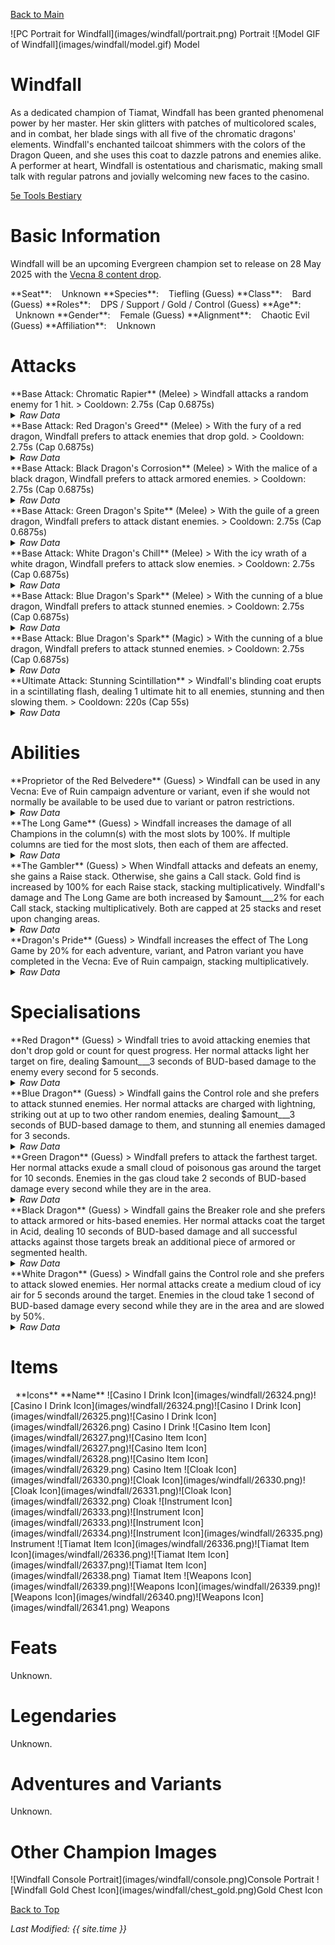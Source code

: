 [Back to Main](index.md)

<span class="championPortraitsRow">
    <span class="championPortraitsColumn">
        <span class="championPortraitsImage">
            ![PC Portrait for Windfall](images/windfall/portrait.png)
        </span>
        <span>
        Portrait
        </span>
    </span>
    <span class="championPortraitsColumn">
        <span class="championPortraitsImage">
            ![Model GIF of Windfall](images/windfall/model.gif)
        </span>
        <span>
        Model
        </span>
    </span>
</span>

# Windfall

As a dedicated champion of Tiamat, Windfall has been granted phenomenal power by her master. Her skin glitters with patches of multicolored scales, and in combat, her blade sings with all five of the chromatic dragons' elements. Windfall's enchanted tailcoat shimmers with the colors of the Dragon Queen, and she uses this coat to dazzle patrons and enemies alike.  
A performer at heart, Windfall is ostentatious and charismatic, making small talk with regular patrons and jovially welcoming new faces to the casino.

[5e Tools Bestiary](https://5e.tools/bestiary/windfall-veor.html)

# Basic Information

Windfall will be an upcoming Evergreen champion set to release on 28 May 2025 with the [Vecna 8 content drop](contentdrops.md#vecna-8---28-may-2025).

<span class="champStatsTableColumn">
    <span class="champStatsTableRow">
        <span class="champStatsTableInfoHeader">
            <span style="margin-right:4px;">**Seat**:</span>
        </span>
        <span class="champStatsTableInfoSmall">
            <span style="margin-left:8px;">Unknown</span>
        </span>
    </span>
    <span class="champStatsTableRow">
        <span class="champStatsTableInfoHeader">
            <span style="margin-right:4px;">**Species**:</span>
        </span>
        <span class="champStatsTableInfoSmall">
            <span style="margin-left:8px;">Tiefling (Guess)</span>
        </span>
    </span>
    <span class="champStatsTableRow">
        <span class="champStatsTableInfoHeader">
            <span style="margin-right:4px;">**Class**:</span>
        </span>
        <span class="champStatsTableInfoSmall">
            <span style="margin-left:8px;">Bard (Guess)</span>
        </span>
    </span>
    <span class="champStatsTableRow">
        <span class="champStatsTableInfoHeader">
            <span style="margin-right:4px;">**Roles**:</span>
        </span>
        <span class="champStatsTableInfoSmall">
            <span style="margin-left:8px;">DPS / Support / Gold / Control (Guess)</span>
        </span>
    </span>
    <span class="champStatsTableRow">
        <span class="champStatsTableInfoHeader">
            <span style="margin-right:4px;">**Age**:</span>
        </span>
        <span class="champStatsTableInfoSmall">
            <span style="margin-left:8px;">Unknown</span>
        </span>
    </span>
    <span class="champStatsTableRow">
        <span class="champStatsTableInfoHeader">
            <span style="margin-right:4px;">**Gender**:</span>
        </span>
        <span class="champStatsTableInfoSmall">
            <span style="margin-left:8px;">Female (Guess)</span>
        </span>
    </span>
    <span class="champStatsTableRow">
        <span class="champStatsTableInfoHeader">
            <span style="margin-right:4px;">**Alignment**:</span>
        </span>
        <span class="champStatsTableInfoSmall">
            <span style="margin-left:8px;">Chaotic Evil (Guess)</span>
        </span>
    </span>
    <span class="champStatsTableRow">
        <span class="champStatsTableInfoHeader">
            <span style="margin-right:4px;">**Affiliation**:</span>
        </span>
        <span class="champStatsTableInfoSmall">
            <span style="margin-left:8px;">Unknown</span>
        </span>
    </span>
</span>

# Attacks

<div markdown="1" class="abilityBorder"><div markdown="1" class="abilityBorderInner">
**Base Attack: Chromatic Rapier** (Melee)
> Windfall attacks a random enemy for 1 hit.  
> Cooldown: 2.75s (Cap 0.6875s)
<details><summary><em>Raw Data</em></summary>
<p>
<pre>
{
    "id": 857,
    "name": "Chromatic Rapier",
    "description": "Windfall attacks a random enemy for 1 hit.",
    "long_description": "",
    "graphic_id": 0,
    "target": "random",
    "num_targets": 1,
    "aoe_radius": 0,
    "damage_modifier": 1,
    "cooldown": 2.75,
    "animations": [
        {
            "type": "melee_attack",
            "target_offset_x": -34,
            "damage_frame": 2,
            "jump_sound": 30,
            "sound_frames": {
                "2": 154
            }
        }
    ],
    "tags": [
        "melee"
    ],
    "damage_types": [
        "melee"
    ]
}
</pre>
</p>
</details>
</div></div>

<div markdown="1" class="abilityBorder"><div markdown="1" class="abilityBorderInner">
**Base Attack: Red Dragon's Greed** (Melee)
> With the fury of a red dragon, Windfall prefers to attack enemies that drop gold.  
> Cooldown: 2.75s (Cap 0.6875s)
<details><summary><em>Raw Data</em></summary>
<p>
<pre>
{
    "id": 846,
    "name": "Red Dragon's Greed",
    "description": "With the fury of a red dragon, Windfall prefers to attack enemies that drop gold.",
    "long_description": "",
    "graphic_id": 0,
    "target": "avoid_filler_or_random",
    "num_targets": 1,
    "aoe_radius": 0,
    "damage_modifier": 1,
    "cooldown": 2.75,
    "animations": [
        {
            "type": "melee_attack",
            "target_offset_x": -34,
            "damage_frame": 2,
            "jump_sound": 30,
            "sound_frames": {
                "2": 154
            }
        }
    ],
    "tags": [
        "melee"
    ],
    "damage_types": [
        "melee"
    ]
}
</pre>
</p>
</details>
</div></div>

<div markdown="1" class="abilityBorder"><div markdown="1" class="abilityBorderInner">
**Base Attack: Black Dragon's Corrosion** (Melee)
> With the malice of a black dragon, Windfall prefers to attack armored enemies.  
> Cooldown: 2.75s (Cap 0.6875s)
<details><summary><em>Raw Data</em></summary>
<p>
<pre>
{
    "id": 848,
    "name": "Black Dragon's Corrosion",
    "description": "With the malice of a black dragon, Windfall prefers to attack armored enemies.",
    "long_description": "",
    "graphic_id": 0,
    "target": "armored_and_hits_or_random",
    "num_targets": 1,
    "aoe_radius": 0,
    "damage_modifier": 1,
    "cooldown": 2.75,
    "animations": [
        {
            "type": "melee_attack",
            "target_offset_x": -34,
            "damage_frame": 2,
            "jump_sound": 30,
            "sound_frames": {
                "2": 154
            },
            "effects_on_monsters": [
                {
                    "effect_string": "do_nothing,0",
                    "overlay": 26391
                }
            ]
        }
    ],
    "tags": [
        "melee"
    ],
    "damage_types": [
        "melee"
    ]
}
</pre>
</p>
</details>
</div></div>

<div markdown="1" class="abilityBorder"><div markdown="1" class="abilityBorderInner">
**Base Attack: Green Dragon's Spite** (Melee)
> With the guile of a green dragon, Windfall prefers to attack distant enemies.  
> Cooldown: 2.75s (Cap 0.6875s)
<details><summary><em>Raw Data</em></summary>
<p>
<pre>
{
    "id": 849,
    "name": "Green Dragon's Spite",
    "description": "With the guile of a green dragon, Windfall prefers to attack distant enemies.",
    "long_description": "",
    "graphic_id": 0,
    "target": "back",
    "num_targets": 1,
    "aoe_radius": 0,
    "damage_modifier": 1,
    "cooldown": 2.75,
    "animations": [
        {
            "type": "melee_attack",
            "target_offset_x": -34,
            "damage_frame": 2,
            "jump_sound": 30,
            "sound_frames": {
                "2": 154
            }
        }
    ],
    "tags": [
        "melee"
    ],
    "damage_types": [
        "melee"
    ]
}
</pre>
</p>
</details>
</div></div>

<div markdown="1" class="abilityBorder"><div markdown="1" class="abilityBorderInner">
**Base Attack: White Dragon's Chill** (Melee)
> With the icy wrath of a white dragon, Windfall prefers to attack slow enemies.  
> Cooldown: 2.75s (Cap 0.6875s)
<details><summary><em>Raw Data</em></summary>
<p>
<pre>
{
    "id": 852,
    "name": "White Dragon's Chill",
    "description": "With the icy wrath of a white dragon, Windfall prefers to attack slow enemies.",
    "long_description": "",
    "graphic_id": 0,
    "target": "slowed_or_random",
    "num_targets": 1,
    "aoe_radius": 0,
    "damage_modifier": 1,
    "cooldown": 2.75,
    "animations": [
        {
            "type": "melee_attack",
            "target_offset_x": -34,
            "damage_frame": 2,
            "jump_sound": 30,
            "sound_frames": {
                "2": 154
            }
        }
    ],
    "tags": [
        "melee"
    ],
    "damage_types": [
        "melee"
    ]
}
</pre>
</p>
</details>
</div></div>

<div markdown="1" class="abilityBorder"><div markdown="1" class="abilityBorderInner">
**Base Attack: Blue Dragon's Spark** (Melee)
> With the cunning of a blue dragon, Windfall prefers to attack stunned enemies.  
> Cooldown: 2.75s (Cap 0.6875s)
<details><summary><em>Raw Data</em></summary>
<p>
<pre>
{
    "id": 853,
    "name": "Blue Dragon's Spark",
    "description": "With the cunning of a blue dragon, Windfall prefers to attack stunned enemies.",
    "long_description": "",
    "graphic_id": 0,
    "target": "stunned_or_random",
    "num_targets": 1,
    "aoe_radius": 0,
    "damage_modifier": 1,
    "cooldown": 2.75,
    "animations": [
        {
            "type": "melee_attack",
            "damage_frame": 8,
            "stun_on_hit": 3,
            "return_to_formation": false,
            "chain_attack_id": 854,
            "chain_attack_can_target_same": false
        }
    ],
    "tags": [
        "melee"
    ],
    "damage_types": [
        "melee"
    ]
}
</pre>
</p>
</details>
</div></div>

<div markdown="1" class="abilityBorder"><div markdown="1" class="abilityBorderInner">
**Base Attack: Blue Dragon's Spark** (Magic)
> With the cunning of a blue dragon, Windfall prefers to attack stunned enemies.  
> Cooldown: 2.75s (Cap 0.6875s)
<details><summary><em>Raw Data</em></summary>
<p>
<pre>
{
    "id": 854,
    "name": "Blue Dragon's Spark",
    "description": "With the cunning of a blue dragon, Windfall prefers to attack stunned enemies.",
    "long_description": "",
    "graphic_id": 0,
    "target": "stunned_or_random",
    "num_targets": 1,
    "aoe_radius": 0,
    "damage_modifier": 0,
    "cooldown": 2.75,
    "animations": [
        {
            "type": "ranged_attack",
            "projectile": "chain_lightning",
            "require_targets_to_start": false,
            "jump_from_target": true,
            "shoot_frame": 1,
            "sound_frames": {
                "1": 169
            },
            "hit_sound": 133,
            "stun_on_hit": 3,
            "shoot_offset_x": 0,
            "shoot_offset_y": 0,
            "projectile_details": {
                "chain_targets": 1,
                "fixed_time_to_target": 0.15,
                "has_trail": false,
                "hit_effect_graphic": "Effect_Windfall_Lightning_Hit",
                "segment_graphics": [
                    "Effect_Windfall_Lightning_Segment1",
                    "Effect_Windfall_Lightning_Segment2",
                    "Effect_Windfall_Lightning_Segment3"
                ]
            },
            "bonus_damage_from": {
                "type": "seconds_of_bud",
                "amount": 1,
                "bud_override_upgrade_id": 17057,
                "bud_override_index": 2
            },
            "force_count_for_bud": false
        }
    ],
    "tags": [
        "ranged"
    ],
    "damage_types": [
        "magic"
    ]
}
</pre>
</p>
</details>
</div></div>

<div markdown="1" class="abilityBorder"><div markdown="1" class="abilityBorderInner">
**Ultimate Attack: Stunning Scintillation**
> Windfall's blinding coat erupts in a scintillating flash, dealing 1 ultimate hit to all enemies, stunning and then slowing them.  
> Cooldown: 220s (Cap 55s)
<details><summary><em>Raw Data</em></summary>
<p>
<pre>
{
    "id": 855,
    "name": "Stunning Scintillation",
    "description": "Windfall deals 1 ultimate hit to all enemies, stunning them before slowing them.",
    "long_description": "Windfall's blinding coat erupts in a scintillating flash, dealing 1 ultimate hit to all enemies, stunning and then slowing them.",
    "graphic_id": 26385,
    "target": "all",
    "num_targets": 1,
    "aoe_radius": 0,
    "damage_modifier": 1,
    "cooldown": 220,
    "animations": [
        {
            "type": "ultimate_attack",
            "ultimate": "windfall",
            "duration": 8,
            "stun_duration": 3,
            "animation_sequence_name": "ultimate",
            "projectile_details": {
                "chain_targets": 0,
                "fixed_time_to_target": 0.15,
                "follow_source": true,
                "has_trail": false,
                "hit_effect_graphic": "Effect_Windfall_Lightning_Hit",
                "segment_graphics": [
                    "Effect_WindfallChainLightningSegment1",
                    "Effect_WindfallChainLightningSegment2",
                    "Effect_WindfallChainLightningSegment3"
                ]
            },
            "effects_on_monsters": [
                {
                    "effect_string": "monster_speed_reduce,50",
                    "for_time": 6
                }
            ],
            "force_count_for_bud": false
        }
    ],
    "tags": [
        "melee"
    ],
    "damage_types": [
        "melee"
    ]
}
</pre>
</p>
</details>
</div></div>

# Abilities

<div markdown="1" class="abilityBorder"><div markdown="1" class="abilityBorderInner">
**Proprietor of the Red Belvedere** (Guess)
> Windfall can be used in any Vecna: Eve of Ruin campaign adventure or variant, even if she would not normally be available to be used due to variant or patron restrictions.
<details><summary><em>Raw Data</em></summary>
<p>
<pre>
{
    "id": 2295,
    "flavour_text": "",
    "description": {
        "desc": "Windfall can be used in any Vecna: Eve of Ruin campaign adventure or variant, even if she would not normally be available to be used due to variant or patron restrictions."
    },
    "effect_keys": [],
    "requirements": "",
    "graphic_id": 0,
    "large_graphic_id": 0,
    "properties": {
        "is_formation_ability": true,
        "formation_circle_icon": false
    }
}
</pre>
</p>
</details>
</div></div>

<div markdown="1" class="abilityBorder"><div markdown="1" class="abilityBorderInner">
**The Long Game** (Guess)
> Windfall increases the damage of all Champions in the column(s) with the most slots by 100%. If multiple columns are tied for the most slots, then each of them are affected.
<details><summary><em>Raw Data</em></summary>
<p>
<pre>
{
    "id": 2296,
    "flavour_text": "",
    "description": {
        "desc": "Windfall increases the damage of all Champions in the column(s) with the most slots by $amount%. If multiple columns are tied for the most slots, then each of them are affected."
    },
    "effect_keys": [
        {
            "effect_string": "hero_dps_multiplier_mult,100",
            "targets": [
                "tallest_column"
            ],
            "use_computed_amount_for_description": true,
            "off_when_benched": true
        }
    ],
    "requirements": "",
    "graphic_id": 26379,
    "large_graphic_id": 26376,
    "properties": {
        "is_formation_ability": true
    }
}
</pre>
</p>
</details>
</div></div>

<div markdown="1" class="abilityBorder"><div markdown="1" class="abilityBorderInner">
**The Gambler** (Guess)
> When Windfall attacks and defeats an enemy, she gains a Raise stack. Otherwise, she gains a Call stack. Gold find is increased by 100% for each Raise stack, stacking multiplicatively. Windfall's damage and The Long Game are both increased by $amount___2% for each Call stack, stacking multiplicatively. Both are capped at 25 stacks and reset upon changing areas.
<details><summary><em>Raw Data</em></summary>
<p>
<pre>
{
    "id": 2297,
    "flavour_text": "",
    "description": {
        "desc": "When Windfall attacks and defeats an enemy, she gains a Raise stack. Otherwise, she gains a Call stack. Gold find is increased by $amount% for each Raise stack, stacking multiplicatively. Windfall's damage and The Long Game are both increased by $amount___2% for each Call stack, stacking multiplicatively. Both are capped at 25 stacks and reset upon changing areas."
    },
    "effect_keys": [
        {
            "effect_string": "gold_multiplier_mult,100",
            "stacks_on_trigger": "monster_killed_by_owner",
            "more_triggers": [
                {
                    "trigger": "area_changed",
                    "action": {
                        "type": "reset_stacks"
                    }
                }
            ],
            "stack_title": "Raise Stacks",
            "total_title": "Raise Stack Bonus",
            "max_stacks": 25,
            "stacks_multiply": true,
            "show_bonus": true,
            "off_when_benched": true
        },
        {
            "effect_string": "do_nothing,100",
            "stacks_on_trigger": "owner_attack_no_kill",
            "more_triggers": [
                {
                    "trigger": "area_changed",
                    "action": {
                        "type": "reset_stacks"
                    }
                }
            ],
            "stack_title": "Call Stacks",
            "total_title": "Call Stack Bonus",
            "max_stacks": 25,
            "stacks_multiply": true,
            "show_bonus": true,
            "off_when_benched": true
        },
        {
            "effect_string": "hero_dps_multiplier_mult,100",
            "amount_expr": "upgrade_amount(17054,1)",
            "targets": [
                "self"
            ],
            "off_when_benched": true,
            "show_bonus": false
        },
        {
            "effect_string": "buff_upgrade,100,17053",
            "amount_expr": "upgrade_amount(17054,1)",
            "off_when_benched": true,
            "show_bonus": false
        }
    ],
    "requirements": "",
    "graphic_id": 26378,
    "large_graphic_id": 26375,
    "properties": {
        "is_formation_ability": true,
        "indexed_effect_properties": true,
        "per_effect_index_bonuses": true,
        "formation_circle_icon": false,
        "owner_use_outgoing_description": true
    }
}
</pre>
</p>
</details>
</div></div>

<div markdown="1" class="abilityBorder"><div markdown="1" class="abilityBorderInner">
**Dragon's Pride** (Guess)
> Windfall increases the effect of The Long Game by 20% for each adventure, variant, and Patron variant you have completed in the Vecna: Eve of Ruin campaign, stacking multiplicatively.
<details><summary><em>Raw Data</em></summary>
<p>
<pre>
{
    "id": 2298,
    "flavour_text": "",
    "description": {
        "desc": "Windfall increases the effect of The Long Game by $(not_buffed amount)% for each adventure, variant, and Patron variant you have completed in the Vecna: Eve of Ruin campaign, stacking multiplicatively."
    },
    "effect_keys": [
        {
            "off_when_benched": true,
            "effect_string": "buff_upgrade,20,17053",
            "stacks_multiply": true,
            "show_bonus": true,
            "amount_func": "mult",
            "stack_func": "get_stat",
            "stat": "VecnaAdventuresCompleted",
            "ided_stat_id": 31,
            "ided_stat_handler": "CompletedAdventuresVariantsAndPatronVariants",
            "use_computed_amount_for_description": true,
            "stack_title": "Vecna: Eve of Ruin Adventures Completed",
            "amount_updated_listeners": [
                "stat_changed,VecnaAdventuresCompleted"
            ]
        }
    ],
    "requirements": "",
    "graphic_id": 26377,
    "large_graphic_id": 26374,
    "properties": {
        "is_formation_ability": true,
        "formation_circle_icon": false
    }
}
</pre>
</p>
</details>
</div></div>

# Specialisations

<div markdown="1" class="abilityBorder"><div markdown="1" class="abilityBorderInner">
**Red Dragon** (Guess)
> Windfall tries to avoid attacking enemies that don't drop gold or count for quest progress. Her normal attacks light her target on fire, dealing $amount___3 seconds of BUD-based damage to the enemy every second for 5 seconds.
<details><summary><em>Raw Data</em></summary>
<p>
<pre>
{
    "id": 2299,
    "flavour_text": "",
    "description": {
        "desc": "Windfall tries to avoid attacking enemies that don't drop gold or count for quest progress. Her normal attacks light her target on fire, dealing $amount___3 seconds of BUD-based damage to the enemy every second for $time___2 seconds."
    },
    "effect_keys": [
        {
            "effect_string": "change_base_attack,846"
        },
        {
            "effect_string": "chance_attack_adds_dot,300,5,1,100,846",
            "pop_damage": true,
            "use_bud": true,
            "fixed_damage": true,
            "graphic": {
                "active_graphic_id": 26299,
                "scale_y": 0.3
            }
        },
        {
            "effect_string": "do_nothing,3"
        },
        {
            "effect_string": "expression_on_trigger,owner_attack_with_id",
            "trigger_params": [
                "846"
            ],
            "per_trigger_expr": "{AppendToSaveStat(`windfall_spec_0_attack`, false, trigger_count) NotifyStatChanged(`WindfallFiveHeadsOfTiamat`, false)}",
            "off_when_benched": true
        }
    ],
    "requirements": "",
    "graphic_id": 26383,
    "large_graphic_id": 0,
    "properties": {
        "is_formation_ability": true,
        "indexed_effect_properties": true,
        "per_effect_index_bonuses": true,
        "owner_use_outgoing_description": true
    }
}
</pre>
</p>
</details>
</div></div>

<div markdown="1" class="abilityBorder"><div markdown="1" class="abilityBorderInner">
**Blue Dragon** (Guess)
> Windfall gains the Control role and she prefers to attack stunned enemies. Her normal attacks are charged with lightning, striking out at up to two other random enemies, dealing $amount___3 seconds of BUD-based damage to them, and stunning all enemies damaged for 3 seconds.
<details><summary><em>Raw Data</em></summary>
<p>
<pre>
{
    "id": 2300,
    "flavour_text": "",
    "description": {
        "desc": "Windfall gains the Control role and she prefers to attack stunned enemies. Her normal attacks are charged with lightning, striking out at up to two other random enemies, dealing $amount___3 seconds of BUD-based damage to them, and stunning all enemies damaged for 3 seconds."
    },
    "effect_keys": [
        {
            "effect_string": "add_hero_tags,0,control"
        },
        {
            "effect_string": "change_base_attack,853"
        },
        {
            "effect_string": "do_nothing,5"
        },
        {
            "effect_string": "expression_on_trigger,owner_attack_with_id",
            "trigger_params": [
                "853"
            ],
            "per_trigger_expr": "{AppendToSaveStat(`windfall_spec_1_attack`, false, trigger_count) NotifyStatChanged(`WindfallFiveHeadsOfTiamat`, false)}",
            "off_when_benched": true
        }
    ],
    "requirements": "",
    "graphic_id": 26381,
    "large_graphic_id": 0,
    "properties": {
        "is_formation_ability": true,
        "indexed_effect_properties": true,
        "per_effect_index_bonuses": true,
        "owner_use_outgoing_description": true,
        "default_bonus_index": 2
    }
}
</pre>
</p>
</details>
</div></div>

<div markdown="1" class="abilityBorder"><div markdown="1" class="abilityBorderInner">
**Green Dragon** (Guess)
> Windfall prefers to attack the farthest target. Her normal attacks exude a small cloud of poisonous gas around the target for 10 seconds. Enemies in the gas cloud take 2 seconds of BUD-based damage every second while they are in the area.
<details><summary><em>Raw Data</em></summary>
<p>
<pre>
{
    "id": 2301,
    "flavour_text": "",
    "description": {
        "desc": "Windfall prefers to attack the farthest target. Her normal attacks exude a small cloud of poisonous gas around the target for 10 seconds. Enemies in the gas cloud take $amount___2 seconds of BUD-based damage every second while they are in the area."
    },
    "effect_keys": [
        {
            "effect_string": "change_base_attack,849"
        },
        {
            "effect_string": "add_monster_hit_effects,2",
            "optional_attack_ids": [
                849
            ],
            "monster_effect": {
                "effect_string": "ground_effect_area,$amount",
                "area_key": "green_dragon_poison_clouds",
                "drop_on_hero": true,
                "radius": 100,
                "duration": 10,
                "area_effects": [
                    {
                        "effect_string": "bud_dot,$amount",
                        "tick_rate": 1,
                        "total_ticks": 9999,
                        "for_time": "10",
                        "time_stack_type": "time_reset",
                        "use_collection_source": true,
                        "stack_across_effects": false
                    }
                ],
                "cloud_graphics": [
                    "Effect_WyrmspeakerGreen_CloudKill1",
                    "Effect_WyrmspeakerGreen_CloudKill2"
                ],
                "density": 7,
                "use_static_position": true,
                "do_not_stack": true
            }
        },
        {
            "effect_string": "expression_on_trigger,owner_attack_with_id",
            "trigger_params": [
                "849"
            ],
            "per_trigger_expr": "{AppendToSaveStat(`windfall_spec_2_attack`, false, trigger_count) NotifyStatChanged(`WindfallFiveHeadsOfTiamat`, false)}",
            "off_when_benched": true
        }
    ],
    "requirements": "",
    "graphic_id": 26382,
    "large_graphic_id": 0,
    "properties": {
        "is_formation_ability": true,
        "indexed_effect_properties": true,
        "per_effect_index_bonuses": true,
        "owner_use_outgoing_description": true,
        "default_bonus_index": 1
    }
}
</pre>
</p>
</details>
</div></div>

<div markdown="1" class="abilityBorder"><div markdown="1" class="abilityBorderInner">
**Black Dragon** (Guess)
> Windfall gains the Breaker role and she prefers to attack armored or hits-based enemies. Her normal attacks coat the target in Acid, dealing 10 seconds of BUD-based damage and all successful attacks against those targets break an additional piece of armored or segmented health.
<details><summary><em>Raw Data</em></summary>
<p>
<pre>
{
    "id": 2302,
    "flavour_text": "",
    "description": {
        "desc": "Windfall gains the Breaker role and she prefers to attack armored or hits-based enemies. Her normal attacks coat the target in Acid, dealing $amount___3 seconds of BUD-based damage and all successful attacks against those targets break an additional piece of armored or segmented health."
    },
    "effect_keys": [
        {
            "effect_string": "add_hero_tags,0,breaking"
        },
        {
            "effect_string": "change_base_attack,848"
        },
        {
            "effect_string": "hero_deal_bud_on_attack,10"
        },
        {
            "effect_string": "windfall_black_dragon_debuff,0",
            "debuff_max_stacks": 1,
            "debuffing_attack_ids": [
                848
            ],
            "debuff_before_damage": false,
            "off_when_benched": true,
            "debuff_effects": [
                {
                    "effect_string": "increase_damage_on_armor_and_hits,1",
                    "active_graphic_id": 26391,
                    "stacks_on_reapply": false,
                    "manual_stacking": true,
                    "default_stacks": 0,
                    "max_stacks": 1,
                    "stacks_multiply": false,
                    "use_collection_source": true
                }
            ]
        },
        {
            "effect_string": "expression_on_trigger,owner_attack_with_id",
            "trigger_params": [
                "848"
            ],
            "per_trigger_expr": "{AppendToSaveStat(`windfall_spec_3_attack`, false, trigger_count) NotifyStatChanged(`WindfallFiveHeadsOfTiamat`, false)}",
            "off_when_benched": true
        }
    ],
    "requirements": "",
    "graphic_id": 26380,
    "large_graphic_id": 0,
    "properties": {
        "is_formation_ability": true,
        "indexed_effect_properties": true,
        "per_effect_index_bonuses": true,
        "owner_use_outgoing_description": true
    }
}
</pre>
</p>
</details>
</div></div>

<div markdown="1" class="abilityBorder"><div markdown="1" class="abilityBorderInner">
**White Dragon** (Guess)
> Windfall gains the Control role and she prefers to attack slowed enemies. Her normal attacks create a medium cloud of icy air for 5 seconds around the target. Enemies in the cloud take 1 second of BUD-based damage every second while they are in the area and are slowed by 50%.
<details><summary><em>Raw Data</em></summary>
<p>
<pre>
{
    "id": 2303,
    "flavour_text": "",
    "description": {
        "desc": "Windfall gains the Control role and she prefers to attack slowed enemies. Her normal attacks create a medium cloud of icy air for 5 seconds around the target. Enemies in the cloud take $amount___3 second of BUD-based damage every second while they are in the area and are slowed by 50%."
    },
    "effect_keys": [
        {
            "effect_string": "add_hero_tags,0,control"
        },
        {
            "effect_string": "change_base_attack,852"
        },
        {
            "effect_string": "add_monster_hit_effects,1",
            "optional_attack_ids": [
                852
            ],
            "monster_effect": {
                "effect_string": "ground_effect_area,$amount",
                "area_key": "white_dragon_ice_clouds",
                "drop_on_hero": true,
                "radius": 150,
                "duration": 5,
                "area_effects": [
                    {
                        "effect_string": "bud_dot,$amount",
                        "tick_rate": 1,
                        "total_ticks": 9999,
                        "for_time": "5",
                        "time_stack_type": "time_reset",
                        "use_collection_source": true,
                        "stack_across_effects": false
                    },
                    {
                        "effect_string": "monster_speed_reduce,50",
                        "use_collection_source": false
                    }
                ],
                "cloud_graphics": [
                    "Effect_FluffyCloud1",
                    "Effect_FluffyCloud2"
                ],
                "density": 10,
                "use_static_position": true,
                "do_not_stack": true
            }
        },
        {
            "effect_string": "expression_on_trigger,owner_attack_with_id",
            "trigger_params": [
                "852"
            ],
            "per_trigger_expr": "{AppendToSaveStat(`windfall_spec_4_attack`, false, trigger_count) NotifyStatChanged(`WindfallFiveHeadsOfTiamat`, false)}",
            "off_when_benched": true
        }
    ],
    "requirements": "",
    "graphic_id": 26384,
    "large_graphic_id": 0,
    "properties": {
        "is_formation_ability": true,
        "indexed_effect_properties": true,
        "per_effect_index_bonuses": true,
        "owner_use_outgoing_description": true,
        "default_bonus_index": 2
    }
}
</pre>
</p>
</details>
</div></div>

# Items

<span class="itemTableColumn">
    <span class="itemTableRowHeader">
        <span class="itemTableIcon">
            <span style="margin-left:8px;">**Icons**</span>
        </span>
        <span class="itemTableNameSmall">
            **Name**
        </span>
    </span>
    <span class="itemTableRow">
        <span class="itemTableIcon">
            <span class="itemTableIcon1">![Casino I Drink Icon](images/windfall/26324.png)</span><span class="itemTableIcon2">![Casino I Drink Icon](images/windfall/26324.png)</span><span class="itemTableIcon3">![Casino I Drink Icon](images/windfall/26325.png)</span><span class="itemTableIcon4">![Casino I Drink Icon](images/windfall/26326.png)</span>
        </span>
        <span class="itemTableNameSmall">
            Casino I Drink
        </span>
    </span>
    <span class="itemTableRow">
        <span class="itemTableIcon">
            <span class="itemTableIcon1">![Casino Item Icon](images/windfall/26327.png)</span><span class="itemTableIcon2">![Casino Item Icon](images/windfall/26327.png)</span><span class="itemTableIcon3">![Casino Item Icon](images/windfall/26328.png)</span><span class="itemTableIcon4">![Casino Item Icon](images/windfall/26329.png)</span>
        </span>
        <span class="itemTableNameSmall">
            Casino Item
        </span>
    </span>
    <span class="itemTableRow">
        <span class="itemTableIcon">
            <span class="itemTableIcon1">![Cloak Icon](images/windfall/26330.png)</span><span class="itemTableIcon2">![Cloak Icon](images/windfall/26330.png)</span><span class="itemTableIcon3">![Cloak Icon](images/windfall/26331.png)</span><span class="itemTableIcon4">![Cloak Icon](images/windfall/26332.png)</span>
        </span>
        <span class="itemTableNameSmall">
            Cloak
        </span>
    </span>
    <span class="itemTableRow">
        <span class="itemTableIcon">
            <span class="itemTableIcon1">![Instrument Icon](images/windfall/26333.png)</span><span class="itemTableIcon2">![Instrument Icon](images/windfall/26333.png)</span><span class="itemTableIcon3">![Instrument Icon](images/windfall/26334.png)</span><span class="itemTableIcon4">![Instrument Icon](images/windfall/26335.png)</span>
        </span>
        <span class="itemTableNameSmall">
            Instrument
        </span>
    </span>
    <span class="itemTableRow">
        <span class="itemTableIcon">
            <span class="itemTableIcon1">![Tiamat Item Icon](images/windfall/26336.png)</span><span class="itemTableIcon2">![Tiamat Item Icon](images/windfall/26336.png)</span><span class="itemTableIcon3">![Tiamat Item Icon](images/windfall/26337.png)</span><span class="itemTableIcon4">![Tiamat Item Icon](images/windfall/26338.png)</span>
        </span>
        <span class="itemTableNameSmall">
            Tiamat Item
        </span>
    </span>
    <span class="itemTableRow">
        <span class="itemTableIcon">
            <span class="itemTableIcon1">![Weapons Icon](images/windfall/26339.png)</span><span class="itemTableIcon2">![Weapons Icon](images/windfall/26339.png)</span><span class="itemTableIcon3">![Weapons Icon](images/windfall/26340.png)</span><span class="itemTableIcon4">![Weapons Icon](images/windfall/26341.png)</span>
        </span>
        <span class="itemTableNameSmall">
            Weapons
        </span>
    </span>
</span>

# Feats

Unknown.

# Legendaries

Unknown.

# Adventures and Variants

Unknown.

# Other Champion Images

<span class="championImagesColumn">
    <span class="championImagesRow">
        <span class="championImagesPortrait">
            ![Windfall Console Portrait](images/windfall/console.png)Console Portrait
        </span>
    </span>
    <span class="championImagesRow">
        <span class="championImagesChests">
            ![Windfall Gold Chest Icon](images/windfall/chest_gold.png)Gold Chest Icon
        </span>
    </span>
</span>

[Back to Top](#top)

*Last Modified: {{ site.time }}*